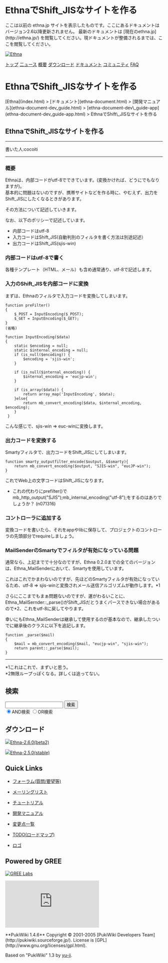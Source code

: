 # EthnaでShift_JISなサイトを作る
 <link rel="stylesheet" href="skin/ethna/ethna.css" title="ethna" type="text/css" charset="utf-8">

 <link rel="alternate" type="application/rss+xml" title="RSS" href="cmd=rss.html">

 <script type="text/javascript" src="skin/trackback.js"></script>

</head>
ここは以前の ethna.jp サイトを表示したものです。ここにあるドキュメントはバージョン2.6以降更新されません。  
最新のドキュメントは [現在のethna.jp](http://ethna.jp/) を閲覧してください。現ドキュメントが整備されるまでは、ここを閲覧してください。

<!-- ??BEGIN id:wrapper --><!-- ?? Navigator ?? ======================================================= -->

[![Ethna](image/navlogo.gif)](/)

[トップ](ethna.html "ethna (11d)") [二ュース](ethna-news.html "ethna-news (11d)") [概要](ethna-about.html "ethna-about (11d)") [ダウンロード](ethna-download.html "ethna-download (25d)") [ドキュメント](ethna-document.html "ethna-document (884d)") [コミュニティ](ethna-community.html "ethna-community (619d)") [FAQ](ethna-document-faq.html "ethna-document-faq (1240d)")

<!-- ?? Header ?? ========================================================== -->

# EthnaでShift\_JISなサイトを作る 

<!-- ?? Content ?? ========================================================= -->
<!-- ??BEGIN id:main -->
<!-- ??BEGIN id:wrap_content -->
<!-- ??BEGIN id:content -->
<!-- ??BEGIN id:page_navigator -->
<!-- ??END id:PageNavigator -->
<!-- ??BEGIN id:body --> [Ethna](index.html) > [ドキュメント](ethna-document.html) > [開発マニュアル](ethna-document-dev_guide.html) > [ethna-document-dev\_guide-app](ethna-document-dev_guide-app.html) > EthnaでShift\_JISなサイトを作る 
## EthnaでShift\_JISなサイトを作る [](ethna-document-dev_guide-app-sjis.html#a4bcb9a0 "a4bcb9a0")

* * *

書いた人:cocoiti

* * *

### 概要 [](ethna-document-dev_guide-app-sjis.html#h7e429fc "h7e429fc")

Ethnaは、内部コードがutf-8でできています。(変換かければ、どうにでもなりますが)。  
基本的に問題はないのですが、携帯サイトなどを作る時に、やむえず、出力をShift\_JISにしたくなるときがあります。

その方法について記述していきます。

なお、以下のポリシーで記述しています。

- 内部コードはutf-8
- 入力コードはShift\_JIS(自動判別のフィルタを書く方法は別途記述）
- 出力コードはShift\_JIS(sjis-win)

### 内部コードはutf-8で書く [](ethna-document-dev_guide-app-sjis.html#r1470ae9 "r1470ae9")

各種テンプレート（HTML、メール）も含め通常通り、utf-8で記述します。

### 入力のShift\_JISを内部コードに変換 [](ethna-document-dev_guide-app-sjis.html#m4997005 "m4997005")

まずは、Ethnaのフィルタで入力コードを変換してしまいます。

    function preFilter()
    {
        $_POST = InputEncoding($_POST);
        $_GET = InputEncoding($_GET);
    }
    (省略)
    
    function InputEncoding($data)
    {
        static $encoding = null;
        static $internal_encoding = null;
        if (is_null($encoding)) {
            $encoding = 'sjis-win';
        }
    
        if (is_null($internal_encoding)) {
            $internal_encoding = 'eucjp-win';
        }
    
        if (is_array($data)) {
            return array_map('InputEncoding', $data);
        }else{
            return mb_convert_encoding($data, $internal_encoding, $encoding);
        }
     }

こんな感じで、sjis-win => euc-winに変換します。

### 出力コードを変換する [](ethna-document-dev_guide-app-sjis.html#eac25063 "eac25063")

Smartyフィルタで、出力コードをShift\_JISにしてしまいます。

    function smarty_outputfilter_encode($output, &$smarty){
        return mb_convert_encoding($output, "SJIS-win", "eucJP-win");
    }

これでWeb上の文字コードはShift\_JISになります。

- これの代わりにprefilter()でmb\_http\_output("SJIS");mb\_internal\_encoding("utf-8");をするのはありでしょうか？ (n071316)

### コントローラに追加する [](ethna-document-dev_guide-app-sjis.html#s176e6e2 "s176e6e2")

変換コードを書いたら、それをappやlibに保存して、プロジェクトのコントローラの先頭部分でrequireしましょう。

### MailSenderのSmartyでフィルタが有効になっている問題 [](ethna-document-dev_guide-app-sjis.html#v17b7aef "v17b7aef")

通常なら、上記までで十分なのですが、Ethna 0.2.0までの全てのバージョンは、Ethna\_MailSenderにおいて、Smartyを使用しています。

これはこれでかまわないのですが、先ほどのSmartyフィルタが有効になっているため、utf-8 => sjis-winと変換されメール送信アルゴリズムが動作します。\*1

さらにここまでもまぁ問題ないのですが、運がわるいことに、Ethna\_MailSernder::\_parse()がShift\_JISだとうまくパースできない場合があるので\*2、これをutf-8に戻してやります。

幸いにもEthna\_MailSenderは継承して使用するのが基本なので、継承したついでに継承後のクラスに以下を追記します。

    function _parse($mail)
    {
        $mail = mb_convert_encoding($mail, "eucjp-win", "sjis-win");
        return parent::_parse($mail);
    }

<!-- ??END id:body -->
<!-- ??BEGIN id:summary --><!-- ??BEGIN id:note -->

* * *
\*1これはこれで、まずいと思う。  
\*2無限ループっぽくなる。詳しくは追ってない。  

<!-- ??END id:note -->
<!-- ??BEGIN id:trackback -->
<!-- ?? END id:trackback --><!-- ?? END id:attach -->
<!-- ?? END id:summary -->
<!-- ??END id:content -->
<!-- ?? END id:wrap_content --><!-- ??sidebar?? ========================================================== -->
<!-- ??BEGIN id:wrap_sidebar -->

<!-- ??BEGIN id:search_form -->

## 検索

<form action="http://ethna.jp/index.php?cmd=search" method="post">
            <input type="hidden" name="encode_hint" value="??">
            <input type="text" name="word" value="" size="20">
            <input type="submit" value="検索"><br>
            <input type="radio" name="type" value="AND" checked id="and_search"><label for="and_search">AND検索</label>
            <input type="radio" name="type" value="OR" id="or_search"><label for="or_search">OR検索</label>
    </form>

<!-- END id:search_form -->
<!-- ??BEGIN id:download_link -->

## ダウンロード

[![](image/minilogo.gif)Ethna-2.6.0(beta2)](ethna-download.html)

[![](image/minilogo.gif)Ethna-2.5.0(stable)](ethna-download.html)

<!-- END id:download_link -->
<!-- ??BEGIN id:download_link -->

## Quick Links

- [フォーラム(質問/要望等)](ethna-community-forum.html)
- [メーリングリスト](http://ml.ethna.jp/mailman/listinfo/users)

- [チュートリアル](ethna-document-tutorial.html)
- [開発マニュアル](ethna-document-dev_guide.html)
- [変更点一覧](ethna-document-changes.html)

- [TODO(ロードマップ)](TODO.html)
- [ロゴ](ethna-logo.html)

<!-- END id:download_link -->
<!-- ??BEGIN id:search_form -->

## Powered by GREE

 [![GREE Labs](http://labs.gree.jp/image/greelabs_logo.gif)](http://labs.gree.jp/)

<!-- END id:search_form -->
 [![SourceForge.jp](http://sourceforge.jp/sflogo.php?group_id=1343)](http://sourceforge.jp/)

<!-- ??END id:sidebar -->
<!-- ??END id:wrap_sidebar -->
<!-- ??END id:main --><!-- ?? Footer ?? ========================================================== -->
<!-- ??BEGIN id:footer -->
<!-- ??BEGIN id:copyright --> **PukiWiki 1.4.6** Copyright © 2001-2005 [PukiWiki Developers Team](http://pukiwiki.sourceforge.jp/). License is [GPL](http://www.gnu.org/licenses/gpl.html).  
 Based on "PukiWiki" 1.3 by [yu-ji](http://factage.com/yu-ji/).
<!-- ??END id:copyright -->
<!-- ??END id:footer --><!-- ?? END ?? ============================================================= -->
<!-- ??END id:wrapper -->
